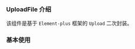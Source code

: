 ### UploadFile 介绍

该组件是基于 `Element-plus` 框架的 `Upload` 二次封装。

### 基本使用

<preview path="../examples/uploadFile/base.vue"></preview>

